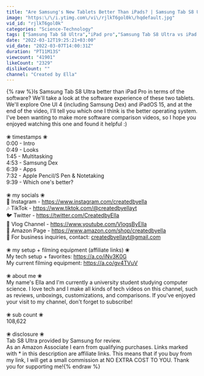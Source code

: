 ```yaml
---
title: "Are Samsung's New Tablets Better Than iPads? | Samsung Tab S8 Ultra vs iPad Pro SOFTWARE Experience"
image: "https:\/\/i.ytimg.com\/vi\/rjlkT6gol0k\/hqdefault.jpg"
vid_id: "rjlkT6gol0k"
categories: "Science-Technology"
tags: ["Samsung Tab S8 Ultra","iPad pro","Samsung Tab S8 Ultra vs iPad Pro SOFTWARE Experience"]
date: "2022-03-12T19:25:21+03:00"
vid_date: "2022-03-07T14:00:31Z"
duration: "PT11M13S"
viewcount: "41901"
likeCount: "2329"
dislikeCount: ""
channel: "Created by Ella"
---
```

{% raw %}Is Samsung Tab S8 Ultra better than iPad Pro in terms of the software? We'll take a look at the software experience of these two tablets. We'll explore One UI 4 (including Samsung Dex) and iPadOS 15, and at the end of the video, I'll tell you which one I think is the better operating system. I've been wanting to make more software comparison videos, so I hope you enjoyed watching this one and found it helpful :)<br /><br />❀ timestamps ❀<br />0:00 - Intro <br />0:49 - Looks<br />1:45 - Multitasking <br />4:53 - Samsung Dex<br />6:39 - Apps<br />7:32 - Apple Pencil/S Pen &amp; Notetaking<br />9:39 - Which one's better?<br /><br />❀ my socials ❀<br />📸 Instagram - <a rel="nofollow" target="blank" href="https://www.instagram.com/createdbyella">https://www.instagram.com/createdbyella</a><br />🎶 TikTok - <a rel="nofollow" target="blank" href="https://www.tiktok.com/@createdbyellayt">https://www.tiktok.com/@createdbyellayt</a><br />🐦 Twitter - <a rel="nofollow" target="blank" href="https://twitter.com/CreatedbyElla">https://twitter.com/CreatedbyElla</a><br />🎥 Vlog Channel - <a rel="nofollow" target="blank" href="https://www.youtube.com/VlogsByElla">https://www.youtube.com/VlogsByElla</a><br />🛒 Amazon Page - <a rel="nofollow" target="blank" href="https://www.amazon.com/shop/createdbyella">https://www.amazon.com/shop/createdbyella</a><br />📧 For business inquiries, contact: createdbyellayt@gmail.com<br /><br />❀ my setup + filming equipment (affiliate links) ❀<br />My tech setup + favorites: <a rel="nofollow" target="blank" href="https://a.co/iNv3K0G">https://a.co/iNv3K0G</a><br />My current filming equipment: <a rel="nofollow" target="blank" href="https://a.co/gv4TVuV">https://a.co/gv4TVuV</a><br /><br />❀ about me ❀<br />My name's Ella and I'm currently a university student studying computer science. I love tech and I make all kinds of tech videos on this channel, such as reviews, unboxings, customizations, and comparisons. If you've enjoyed your visit to my channel, don't forget to subscribe!<br /><br />❀ sub count ❀<br />108,622<br /><br />❀ disclosure ❀<br />Tab S8 Ultra provided by Samsung for review.<br />As an Amazon Associate I earn from qualifying purchases. Links marked with * in this description are affiliate links. This means that if you buy from my link, I will get a small commission at NO EXTRA COST TO YOU. Thank you for supporting me!{% endraw %}
